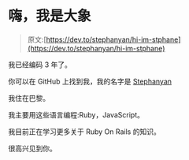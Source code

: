 # 嗨，我是大象

> 原文:[https://dev.to/stephanyan/hi-im-stphane](https://dev.to/stephanyan/hi-im-stphane)

我已经编码 3 年了。

你可以在 GitHub 上找到我，我的名字是 [Stephanyan](https://github.com/Stephanyan)

我住在巴黎。

我主要用这些语言编程:Ruby，JavaScript。

我目前正在学习更多关于 Ruby On Rails 的知识。

很高兴见到你。